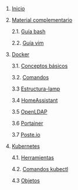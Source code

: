 1. [Inicio](../../)
2. [Material complementario](./Material_complementario/)

    2.1. [Guía bash](./Material_complementario/bash.md)

    2.2. [Guía vim](./Material_complementario/vim.md)
 
3. [Docker](./Docker/)

    3.1. [Conceptos básicos](./Docker/Conceptos.md)
    
    3.2. [Comandos](./Docker/Comandos.md)

    3.3 [Estructura-lamp](./Docker/LAMP/)

    3.4 [HomeAssistant](./Docker/HomeAssistant)

    3.5 [OpenLDAP](/Docker/OpenLDAP/)

    3.6 [Portainer](/Docker/Portainer/)

    3.7 [Poste.io](./Docker/Poste.io/)

4. [Kubernetes](./Kubernetes/)

    4.1. [Herramientas](./Kubernetes/Herramientas.md)

    4.2. [Comandos kubectl](./Kubernetes/Comandos_kubectl.md)

    4.3 [Objetos](/Kubernetes/Objetos.md)

    